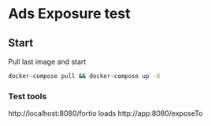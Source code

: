 # Ads Exposure test

## Start

Pull last image and start
```sh
docker-compose pull && docker-compose up -d
```

### Test tools

http://localhost:8080/fortio loads http://app:8080/exposeTo

